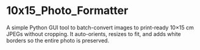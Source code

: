 # 10x15_Photo_Formatter
A simple Python GUI tool to batch-convert images to print-ready 10×15 cm JPEGs without cropping. It auto-orients, resizes to fit, and adds white borders so the entire photo is preserved.
